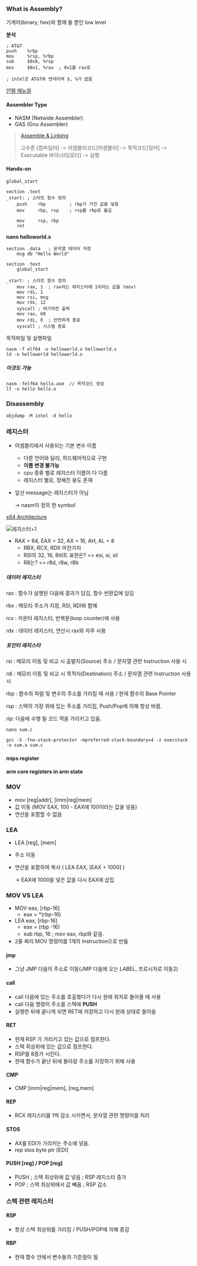 ### What is Assembly?

기계어(binary, hex)와 함께 둘 뿐인 low level



**분석**

```assembly
; AT&T
push	%rbp
mov		%rsp, %rbp
sub		$0x8, %rsp
mov		$0x1, %rax	; 0x1를 rax로

; intel은 AT&T와 반대이며 $, %가 없음
```

[인텔 메뉴얼](https://software.intel.com/en-us/articles/intel-sdm)



#### Assembler Type

- NASM (Netwide Assembler)
- GAS (Gnu Assembler)

>[Assemble & Linking](https://www.brainkart.com/article/Assembly-and-Linking_11818/)
>
>고수준 [컴파일러] -> 어셈블리코드[어셈블러] -> 목적코드[링커] -> Executable 바이너리[로더] -> 실행



#### Hands-on

```assembly
global_start
	
section .text
_start:	; 스타트 함수 정의
	push 	rbp			; rbp가 가진 값을 넣음
	mov 	rbp, rsp	; rsp를 rbp로 옮김
	
	mov		rsp, rbp
	ret
```



**nano helloworld.s**

```assembly
section .data	; 문자열 데이터 저장
	msg db "Hello World"
	
section .text	
	global_start
	
_start:	; 스타트 함수 정의
	mov rax, 1	; rax라는 레지스터에 1이라는 값을 (mov)
	mov rdi, 1
	mov rsi, msg
	mov rdx, 12
	syscall	; 여기까진 출력
	mov rax, 60
	mov rdi, 0	; 안전하게 종료
	syscall	; 시스템 종료
```

목적파일 및 실행파일

```shell
nasm -f elf64 -o helloworld.o helloworld.s
ld -o helloworld helloworld.o
```

##### 이것도 가능

```shell
nasm -felf64 hello.asm	// 목적코드 생성
lf -o hello hello.o
```



### Disassembly

```shell
objdump -M intel -d hello
```



### 레지스터

- 어셈블리에서 사용되는 기본 변수 이름

  - 다른 언어와 달리, 하드웨어적으로 구현
  - **이름 변경 불가능**
  - cpu 종류 별로 레지스터 이름이 다 다름
  - 레지스터 별로, 정해진 용도 존재

- 앞선 message는 레지스터가 아님

  -> nasm이 정의 한 symbol

  

[x64 Architecture](https://docs.microsoft.com/sr-cyrl-rs/windows-hardware/drivers/debugger/x64-architecture)

![레지스터+1](https://t1.daumcdn.net/cfile/tistory/2405813A55BDD82633)

- RAX = 64, EAX = 32,  AX = 16, AH, AL = 8
  - RBX, RCX, RDX 마찬가지
  - RSI의 32, 16, 8비트 표현은? =>  esi, si, sil
  - R8는? => r8d, r8w, r8b



##### 데이터 레지스터

rax : 함수가 실행된 다음에 결과가 담김, 함수 반환값에 담김

rbx : 메모리 주소가 지정, RSI, RDI와 함께

rcx :  카운터 레지스터, 반복문(loop counter)에 사용

rdx : 데이터 레지스터, 연산시 rax와 자주 사용



##### 포인터 레지스터

rsi : 메모리 이동 및 비교 시 출발지(Source) 주소 / 문자열 관련 Instruction 사용 시

rdi : 메모리 이동 및 비교 시 목적지(Destination) 주소 / 문자열 관련 Instruction 사용 시

rbp : 함수의 파람 및 변수의 주소를 가리킬 때 사용 / 현재 함수의 Base Pointer

rsp : 스택의 가장 위에 있는 주소를 가리킴, Push/Pop에 의해 항상 바뀜.

rip: 다음에 수행 될 코드 역을 가리키고 있음.



```shell
nano sum.c

gcc -S -fno-stack-protector -mpreferred-stack-boundary=4 -z execstack -o sum.a sum.c 
```



#### mips register



#### arm core registers in arm state



### MOV

-  mov [reg|addr], [imm|reg|mem]
-  값 이동 (MOV EAX, 100 - EAX에 100이라는 값을 넣음)
-  연산을 포함할 수 없음



### LEA

- LEA [reg], [mem]

- 주소 이동

- 연산을 포함하여 복사 ( LEA EAX, [EAX + 1000] )

  -> EAX에 1000을 넣은 값을 다시 EAX에 삽입



### MOV VS LEA

- MOV eax, [rbp-16] 
  - eax = *(rbp-16)
- LEA eax, [rbp-16]
  - eax = (rbp -16)
  - sub rbp, 16 ; mov eax, rbp와 같음.
- 2줄 짜리 MOV 명령어를 1개의 Instruction으로 만듦



#### jmp

- 그냥 JMP 다음의 주소로 이동(JMP 다음에 오는 LABEL, 프로시저로 이동2)

  

#### call

- call 다음에 있는 주소를 호출했다가 다시 원래 위치로 돌아올 때 사용
- call 다음 명령어 주소를 스택에 **PUSH**
- 실행한 뒤에 끝나게 되면 RET에 저장하고 다시 원래 상태로 돌아옴



#### RET

- 현재 RSP 가 가리키고 있는 값으로 점프한다.
- 스택 최상위에 있는 값으로 점프한다.
- RSP를 8증가 시킨다.
- 현재 함수가 끝난 뒤에 돌아갈 주소를 지정하기 위해 사용



#### CMP

- CMP [imm|reg|mem], [reg,mem]



#### REP

- RCX 레지스터를 1씩 감소 시키면서, 문자열 관련 명령어를 처리



#### STOS

- AX를 EDI가 가리키는 주소에 넣음.
- rep stos byte ptr [EDI]



#### PUSH [reg] / POP [reg]

- PUSH ; 스택 최상위에 값 넣음 ; RSP 레지스터 증가
- POP ; 스택 최상위에서 값 빼옴 ; RSP 감소



### 스택 관련 레지스터

#### RSP

- 항상 스택 최상위를 가리킴 / PUSH/POP에 의해 증감

#### RBP

- 현재 함수 안에서 변수들의 기준점이 됨